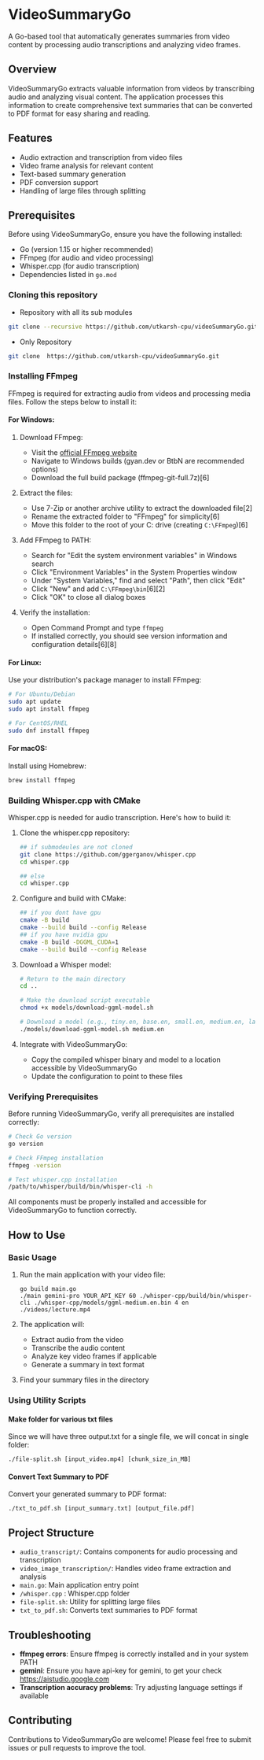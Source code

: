 # VideoSummaryGo

A Go-based tool that automatically generates summaries from video content by processing audio transcriptions and analyzing video frames.

## Overview

VideoSummaryGo extracts valuable information from videos by transcribing audio and analyzing visual content. The application processes this information to create comprehensive text summaries that can be converted to PDF format for easy sharing and reading.

## Features

- Audio extraction and transcription from video files
- Video frame analysis for relevant content
- Text-based summary generation
- PDF conversion support
- Handling of large files through splitting

## Prerequisites

Before using VideoSummaryGo, ensure you have the following installed:

- Go (version 1.15 or higher recommended)
- FFmpeg (for audio and video processing)
- Whisper.cpp (for audio transcription)
- Dependencies listed in `go.mod`


### Cloning this repository

- Repository with all its sub modules
```bash
git clone --recursive https://github.com/utkarsh-cpu/videoSummaryGo.git

```
- Only Repository
 ```bash
git clone  https://github.com/utkarsh-cpu/videoSummaryGo.git

```

### Installing FFmpeg

FFmpeg is required for extracting audio from videos and processing media files. Follow the steps below to install it:

#### For Windows:

1. Download FFmpeg:
   - Visit the [official FFmpeg website](https://ffmpeg.org/download.html)
   - Navigate to Windows builds (gyan.dev or BtbN are recommended options)
   - Download the full build package (ffmpeg-git-full.7z)[6]

2. Extract the files:
   - Use 7-Zip or another archive utility to extract the downloaded file[2]
   - Rename the extracted folder to "FFmpeg" for simplicity[6]
   - Move this folder to the root of your C: drive (creating `C:\FFmpeg`)[6]

3. Add FFmpeg to PATH:
   - Search for "Edit the system environment variables" in Windows search
   - Click "Environment Variables" in the System Properties window
   - Under "System Variables," find and select "Path", then click "Edit"
   - Click "New" and add `C:\FFmpeg\bin`[6][2]
   - Click "OK" to close all dialog boxes

4. Verify the installation:
   - Open Command Prompt and type `ffmpeg`
   - If installed correctly, you should see version information and configuration details[6][8]

#### For Linux:

Use your distribution's package manager to install FFmpeg:
```bash
# For Ubuntu/Debian
sudo apt update
sudo apt install ffmpeg

# For CentOS/RHEL
sudo dnf install ffmpeg
```

#### For macOS:

Install using Homebrew:
```bash
brew install ffmpeg
```

### Building Whisper.cpp with CMake

Whisper.cpp is needed for audio transcription. Here's how to build it:

1. Clone the whisper.cpp repository:
   ```bash
   ## if submodeules are not cloned
   git clone https://github.com/ggerganov/whisper.cpp
   cd whisper.cpp
   
   ## else 
   cd whisper.cpp
   ```

2. Configure and build with CMake:
   ```bash
   ## if you dont have gpu
   cmake -B build
   cmake --build build --config Release
   ## if you have nvidia gpu
   cmake -B build -DGGML_CUDA=1
   cmake --build build --config Release
   ```

3. Download a Whisper model:
   ```bash
   # Return to the main directory
   cd ..
   
   # Make the download script executable
   chmod +x models/download-ggml-model.sh
   
   # Download a model (e.g., tiny.en, base.en, small.en, medium.en, large-v3)
   ./models/download-ggml-model.sh medium.en
   ```

4. Integrate with VideoSummaryGo:
   - Copy the compiled whisper binary and model to a location accessible by VideoSummaryGo
   - Update the configuration to point to these files

### Verifying Prerequisites

Before running VideoSummaryGo, verify all prerequisites are installed correctly:

```bash
# Check Go version
go version

# Check FFmpeg installation
ffmpeg -version

# Test whisper.cpp installation
/path/to/whisper/build/bin/whisper-cli -h
```

All components must be properly installed and accessible for VideoSummaryGo to function correctly.


## How to Use

### Basic Usage

1. Run the main application with your video file:
   ```
   go build main.go
   ./main gemini-pro YOUR_API_KEY 60 ./whisper-cpp/build/bin/whisper-cli ./whisper-cpp/models/ggml-medium.en.bin 4 en ./videos/lecture.mp4
   ```

2. The application will:
   - Extract audio from the video
   - Transcribe the audio content
   - Analyze key video frames if applicable
   - Generate a summary in text format

3. Find your summary files in the directory

### Using Utility Scripts

#### Make folder for various txt files

Since we will have three output.txt for a single file, we will concat in single folder:

```
./file-split.sh [input_video.mp4] [chunk_size_in_MB]
```

#### Convert Text Summary to PDF

Convert your generated summary to PDF format:

```
./txt_to_pdf.sh [input_summary.txt] [output_file.pdf]
```

## Project Structure

- `audio_transcript/`: Contains components for audio processing and transcription
- `video_image_transcription/`: Handles video frame extraction and analysis
- `main.go`: Main application entry point
- `/whisper.cpp` : Whisper.cpp folder
- `file-split.sh`: Utility for splitting large files
- `txt_to_pdf.sh`: Converts text summaries to PDF format

## Troubleshooting

- **ffmpeg errors**: Ensure ffmpeg is correctly installed and in your system PATH
- **gemini**: Ensure you have api-key for gemini, to get your check https://aistudio.google.com
- **Transcription accuracy problems**: Try adjusting language settings if available

## Contributing

Contributions to VideoSummaryGo are welcome! Please feel free to submit issues or pull requests to improve the tool.
